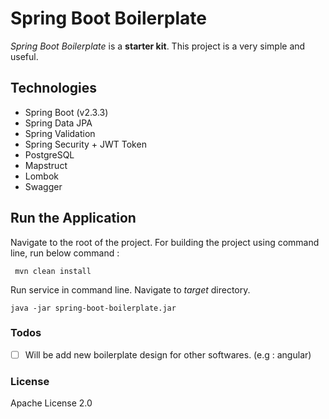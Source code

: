 # Spring Boot Boilerplate
 *Spring Boot Boilerplate* is a **starter kit**. This project is a very simple and useful.
 
## Technologies 
- Spring Boot (v2.3.3)
- Spring Data JPA
- Spring Validation
- Spring Security + JWT Token
- PostgreSQL
- Mapstruct
- Lombok
- Swagger

## Run the Application

Navigate to the root of the project. For building the project using command line, run below command :

``` mvn clean install```

Run service in command line. Navigate to *target* directory. 

``` java -jar spring-boot-boilerplate.jar ```

### Todos

 - [ ] Will be add new boilerplate design for other softwares. (e.g : angular)
 
### License

Apache License 2.0
